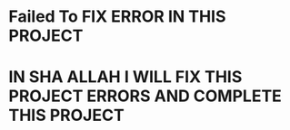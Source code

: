 # Failed To FIX ERROR IN THIS PROJECT
# IN SHA ALLAH I WILL FIX THIS PROJECT ERRORS AND COMPLETE THIS PROJECT
